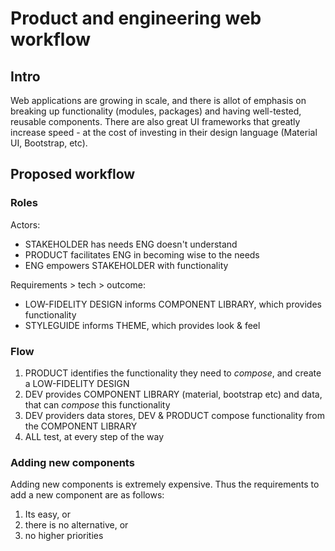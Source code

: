 # Product and engineering web workflow

## Intro

Web applications are growing in scale, and there is allot of emphasis on breaking up functionality (modules, packages) and having well-tested, reusable components. There are also great UI frameworks that greatly increase speed - at the cost of investing in their design language (Material UI, Bootstrap, etc).

## Proposed workflow

### Roles

Actors:

* STAKEHOLDER has needs ENG doesn't understand
* PRODUCT facilitates ENG in becoming wise to the needs
* ENG empowers STAKEHOLDER with functionality

Requirements > tech >  outcome:

* LOW-FIDELITY DESIGN informs COMPONENT LIBRARY, which provides functionality
* STYLEGUIDE informs THEME, which provides look & feel

### Flow

1. PRODUCT identifies the functionality they need to _compose_, and create a LOW-FIDELITY DESIGN
2. DEV provides COMPONENT LIBRARY (material, bootstrap etc) and data, that can _compose_ this functionality
3. DEV providers data stores, DEV & PRODUCT compose functionality from the COMPONENT LIBRARY
4. ALL test, at every step of the way

### Adding new components

Adding new components is extremely expensive. Thus the requirements to add a new component are as follows:

1. Its easy, or
2. there is no alternative, or
3. no higher priorities
